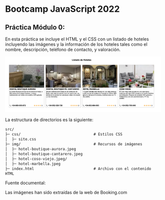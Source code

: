 # Bootcamp JavaScript 2022

## Práctica Módulo 0:

En esta práctica se incluye el HTML y el CSS con un listado de hoteles incluyendo las imágenes y la información de los hoteles tales como el nombre, descripción, teléfono de contacto, y valoración.

![Listado de hoteles](src/img/hotels-list.png)


La estructura de directorios es la siguiente:


```
src/
├─ css/                                 # Estilos CSS
│  ├─ site.css
├─ img/                                 # Recursos de imágenes
│  ├─ hotel-boutique-aurora.jpeg
│  ├─ hotel-boutique-cantarero.jpeg
│  ├─ hotel-coso-viejo.jpeg/
│  ├─ hotel-marbella.jpeg
├─ index.html                           # Archivo con el contenido HTML
```


Fuente documental:

Las imágenes han sido extraídas de la web de Booking.com


